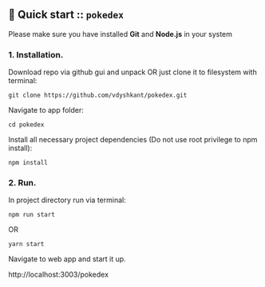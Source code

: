 
## 🚀 Quick start :: `pokedex`
  
Please make sure you have installed **Git** and **Node.js** in your system 

### 1.  **Installation.**  
  


 Download repo via github gui and unpack OR just clone it to filesystem with terminal:
```  
git clone https://github.com/vdyshkant/pokedex.git
```
Navigate to app folder:
```  
cd pokedex
```

Install all necessary project dependencies (Do not use root privilege to npm install):

```  
npm install 
```


### 2.  **Run.**  

In project directory run via terminal:
```
npm run start
```  
OR
```
yarn start
```  
Navigate to web app and start it up.  

http://localhost:3003/pokedex
  
